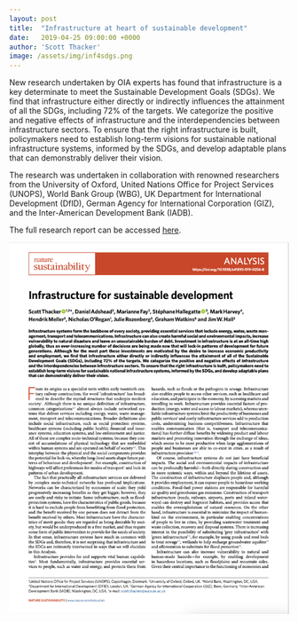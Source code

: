 ```yaml
---
layout: post
title:  "Infrastructure at heart of sustainable development"
date:   2019-04-25 09:00:00 +0000
author: 'Scott Thacker'
image: /assets/img/inf4sdgs.png
---
```


New research undertaken by OIA experts has found that infrastructure is a key determinate to meet the Sustainable Development Goals (SDGs). We find that infrastructure either directly or indirectly influences the attainment of all the SDGs, including 72% of the targets. We categorize the positive and negative effects of infrastructure and the interdependencies between infrastructure sectors. To ensure that the right infrastructure is built, policymakers need to establish long-term visions for sustainable national infrastructure systems, informed by the SDGs, and develop adaptable plans that can demonstrably deliver their vision. 

The research was undertaken in collaboration with renowned researchers from the University of Oxford, United Nations Office for Project Services (UNOPS), World Bank Group (WBG), UK Department for International Development (DfID), German Agency for International Corporation (GIZ), and the Inter-American Development Bank (IADB).

The full research report can be accessed <a href="https://www.nature.com/articles/s41893-019-0256-8" >here</a>. 

<img src="/assets/img/inf4sdgs.png" alt="Infrastructure for the SDGs manuscript" class ="center">


